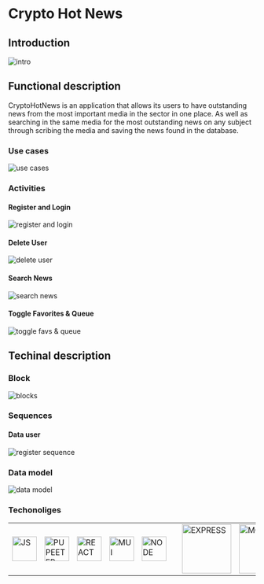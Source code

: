 # Crypto Hot News

## Introduction

![intro](https://i.giphy.com/media/ho0xXatV7b3Fo1ZRXN/giphy.webp)

## Functional description

CryptoHotNews is an application that allows its users to have outstanding news from the most important media in the sector in one place. As well as searching in the same media for the most outstanding news on any subject through scribing the media and saving the news found in the database.

### Use cases

![use cases](./images/use-cases.png)

### Activities

#### Register and Login

![register and login](./images/Register-Login.jpg)

#### Delete User

![delete user](./images/delete-user.png)

#### Search News

![search news](./images/search-news.jpg)

#### Toggle Favorites & Queue

![toggle favs & queue](./images/toggle.jpg)

## Techinal description

### Block

![blocks](./images/Block.jpg)

### Sequences

#### Data user

![register sequence](./images/data-sequence.jpg)

### Data model

![data model](./images/data-model.jpg)


### Techonoliges

<table>
    <row>
        <td>
            <img src="https://upload.wikimedia.org/wikipedia/commons/thumb/9/99/Unofficial_JavaScript_logo_2.svg/1024px-Unofficial_JavaScript_logo_2.svg.png" title="JS" width="50"/>
        </td>
        <td>
            <img src="https://3fxtqy18kygf3on3bu39kh93-wpengine.netdna-ssl.com/wp-content/uploads/2021/03/pasted-image-0-250x140.png" title="PUPEETER" width="50">
        </td>
        <td>
            <img src="https://upload.wikimedia.org/wikipedia/commons/thumb/a/a7/React-icon.svg/1200px-React-icon.svg.png" title="REACT" width="50"/>
        </td>
        <td>
            <img src="https://media-exp1.licdn.com/dms/image/C4D0BAQFlZPMNmAzOGw/company-logo_200_200/0/1631744506900?e=2159024400&v=beta&t=-wAckC3PxDe_tata6yCjeLZNxQLEgmxdWiiU1Z2u8xA" title="MUI" width="50"/>
        </td>
        <td>
            <img src="https://upload.wikimedia.org/wikipedia/commons/d/d9/Node.js_logo.svg" title="NODE" width="50"/>
        <td>
        <td>
            <img src="https://www.geekandjob.com/uploads/wiki/2e5b0058b2d38158b21439fe06e9b8fabe3cb139.png" title="EXPRESS" width="100">
        </td>
        <td>
            <img src="https://upload.wikimedia.org/wikipedia/commons/thumb/9/93/MongoDB_Logo.svg/2560px-MongoDB_Logo.svg.png" title="MONGO" width="100">
        </td>
    </row>
</table>

